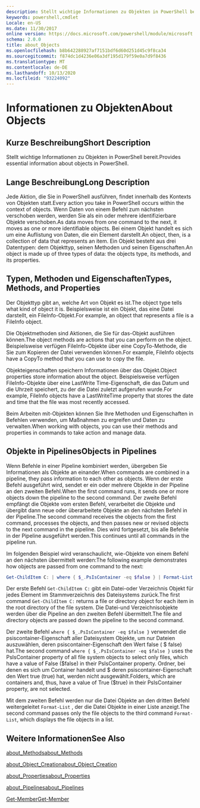 ```yaml
---
description: Stellt wichtige Informationen zu Objekten in PowerShell bereit.
keywords: powershell,cmdlet
Locale: en-US
ms.date: 11/30/2017
online version: https://docs.microsoft.com/powershell/module/microsoft.powershell.core/about/about_objects?view=powershell-7.1&WT.mc_id=ps-gethelp
schema: 2.0.0
title: about_Objects
ms.openlocfilehash: b8b642288927af7151bdf6d60d251d45c9f8ca34
ms.sourcegitcommit: f874dc1d4236e06a3df195d179f59e0a7d9f8436
ms.translationtype: MT
ms.contentlocale: de-DE
ms.lasthandoff: 10/13/2020
ms.locfileid: "93224092"
---
```

# <a name="about-objects"></a><span data-ttu-id="5cdff-104">Informationen zu Objekten</span><span class="sxs-lookup"><span data-stu-id="5cdff-104">About Objects</span></span>

## <a name="short-description"></a><span data-ttu-id="5cdff-105">Kurze Beschreibung</span><span class="sxs-lookup"><span data-stu-id="5cdff-105">Short Description</span></span>
<span data-ttu-id="5cdff-106">Stellt wichtige Informationen zu Objekten in PowerShell bereit.</span><span class="sxs-lookup"><span data-stu-id="5cdff-106">Provides essential information about objects in PowerShell.</span></span>

## <a name="long-description"></a><span data-ttu-id="5cdff-107">Lange Beschreibung</span><span class="sxs-lookup"><span data-stu-id="5cdff-107">Long Description</span></span>

<span data-ttu-id="5cdff-108">Jede Aktion, die Sie in PowerShell ausführen, findet innerhalb des Kontexts von Objekten statt.</span><span class="sxs-lookup"><span data-stu-id="5cdff-108">Every action you take in PowerShell occurs within the context of objects.</span></span> <span data-ttu-id="5cdff-109">Wenn Daten von einem Befehl zum nächsten verschoben werden, werden Sie als ein oder mehrere identifizierbare Objekte verschoben.</span><span class="sxs-lookup"><span data-stu-id="5cdff-109">As data moves from one command to the next, it moves as one or more identifiable objects.</span></span> <span data-ttu-id="5cdff-110">Bei einem Objekt handelt es sich um eine Auflistung von Daten, die ein Element darstellt.</span><span class="sxs-lookup"><span data-stu-id="5cdff-110">An object, then, is a collection of data that represents an item.</span></span> <span data-ttu-id="5cdff-111">Ein Objekt besteht aus drei Datentypen: dem Objekttyp, seinen Methoden und seinen Eigenschaften.</span><span class="sxs-lookup"><span data-stu-id="5cdff-111">An object is made up of three types of data: the objects type, its methods, and its properties.</span></span>

## <a name="types-methods-and-properties"></a><span data-ttu-id="5cdff-112">Typen, Methoden und Eigenschaften</span><span class="sxs-lookup"><span data-stu-id="5cdff-112">Types, Methods, and Properties</span></span>

<span data-ttu-id="5cdff-113">Der Objekttyp gibt an, welche Art von Objekt es ist.</span><span class="sxs-lookup"><span data-stu-id="5cdff-113">The object type tells what kind of object it is.</span></span> <span data-ttu-id="5cdff-114">Beispielsweise ist ein Objekt, das eine Datei darstellt, ein FileInfo-Objekt.</span><span class="sxs-lookup"><span data-stu-id="5cdff-114">For example, an object that represents a file is a FileInfo object.</span></span>

<span data-ttu-id="5cdff-115">Die Objektmethoden sind Aktionen, die Sie für das-Objekt ausführen können.</span><span class="sxs-lookup"><span data-stu-id="5cdff-115">The object methods are actions that you can perform on the object.</span></span>
<span data-ttu-id="5cdff-116">Beispielsweise verfügen FileInfo-Objekte über eine CopyTo-Methode, die Sie zum Kopieren der Datei verwenden können.</span><span class="sxs-lookup"><span data-stu-id="5cdff-116">For example, FileInfo objects have a CopyTo method that you can use to copy the file.</span></span>

<span data-ttu-id="5cdff-117">Objekteigenschaften speichern Informationen über das Objekt.</span><span class="sxs-lookup"><span data-stu-id="5cdff-117">Object properties store information about the object.</span></span> <span data-ttu-id="5cdff-118">Beispielsweise verfügen FileInfo-Objekte über eine LastWrite Time-Eigenschaft, die das Datum und die Uhrzeit speichert, zu der die Datei zuletzt aufgerufen wurde.</span><span class="sxs-lookup"><span data-stu-id="5cdff-118">For example, FileInfo objects have a LastWriteTime property that stores the date and time that the file was most recently accessed.</span></span>

<span data-ttu-id="5cdff-119">Beim Arbeiten mit-Objekten können Sie Ihre Methoden und Eigenschaften in Befehlen verwenden, um Maßnahmen zu ergreifen und Daten zu verwalten.</span><span class="sxs-lookup"><span data-stu-id="5cdff-119">When working with objects, you can use their methods and properties in commands to take action and manage data.</span></span>

## <a name="objects-in-pipelines"></a><span data-ttu-id="5cdff-120">Objekte in Pipelines</span><span class="sxs-lookup"><span data-stu-id="5cdff-120">Objects in Pipelines</span></span>

<span data-ttu-id="5cdff-121">Wenn Befehle in einer Pipeline kombiniert werden, übergeben Sie Informationen als Objekte an einander.</span><span class="sxs-lookup"><span data-stu-id="5cdff-121">When commands are combined in a pipeline, they pass information to each other as objects.</span></span> <span data-ttu-id="5cdff-122">Wenn der erste Befehl ausgeführt wird, sendet er ein oder mehrere Objekte in der Pipeline an den zweiten Befehl.</span><span class="sxs-lookup"><span data-stu-id="5cdff-122">When the first command runs, it sends one or more objects down the pipeline to the second command.</span></span> <span data-ttu-id="5cdff-123">Der zweite Befehl empfängt die Objekte vom ersten Befehl, verarbeitet die Objekte und übergibt dann neue oder überarbeitete Objekte an den nächsten Befehl in der Pipeline.</span><span class="sxs-lookup"><span data-stu-id="5cdff-123">The second command receives the objects from the first command, processes the objects, and then passes new or revised objects to the next command in the pipeline.</span></span>
<span data-ttu-id="5cdff-124">Dies wird fortgesetzt, bis alle Befehle in der Pipeline ausgeführt werden.</span><span class="sxs-lookup"><span data-stu-id="5cdff-124">This continues until all commands in the pipeline run.</span></span>

<span data-ttu-id="5cdff-125">Im folgenden Beispiel wird veranschaulicht, wie-Objekte von einem Befehl an den nächsten übermittelt werden:</span><span class="sxs-lookup"><span data-stu-id="5cdff-125">The following example demonstrates how objects are passed from one command to the next:</span></span>

```powershell
Get-ChildItem C: | where { $_.PsIsContainer -eq $false } | Format-List
```

<span data-ttu-id="5cdff-126">Der erste Befehl `Get-ChildItem C:` gibt ein Datei-oder Verzeichnis Objekt für jedes Element im Stammverzeichnis des Dateisystems zurück.</span><span class="sxs-lookup"><span data-stu-id="5cdff-126">The first command `Get-ChildItem C:` returns a file or directory object for each item in the root directory of the file system.</span></span> <span data-ttu-id="5cdff-127">Die Datei-und Verzeichnisobjekte werden über die Pipeline an den zweiten Befehl übermittelt.</span><span class="sxs-lookup"><span data-stu-id="5cdff-127">The file and directory objects are passed down the pipeline to the second command.</span></span>

<span data-ttu-id="5cdff-128">Der zweite Befehl `where { $_.PsIsContainer -eq $false }` verwendet die psiscontainer-Eigenschaft aller Dateisystem Objekte, um nur Dateien auszuwählen, deren psiscontainer-Eigenschaft den Wert false ( \$ false) hat.</span><span class="sxs-lookup"><span data-stu-id="5cdff-128">The second command `where { $_.PsIsContainer -eq $false }` uses the PsIsContainer property of all file system objects to select only files, which have a value of False (\$false) in their PsIsContainer property.</span></span> <span data-ttu-id="5cdff-129">Ordner, bei denen es sich um Container handelt und \$ deren psiscontainer-Eigenschaft den Wert true (true) hat, werden nicht ausgewählt.</span><span class="sxs-lookup"><span data-stu-id="5cdff-129">Folders, which are containers and, thus, have a value of True (\$true) in their PsIsContainer property, are not selected.</span></span>

<span data-ttu-id="5cdff-130">Mit dem zweiten Befehl werden nur die Datei Objekte an den dritten Befehl weitergeleitet `Format-List` , der die Datei Objekte in einer Liste anzeigt.</span><span class="sxs-lookup"><span data-stu-id="5cdff-130">The second command passes only the file objects to the third command `Format-List`, which displays the file objects in a list.</span></span>

## <a name="see-also"></a><span data-ttu-id="5cdff-131">Weitere Informationen</span><span class="sxs-lookup"><span data-stu-id="5cdff-131">See Also</span></span>

[<span data-ttu-id="5cdff-132">about_Methods</span><span class="sxs-lookup"><span data-stu-id="5cdff-132">about_Methods</span></span>](about_Methods.md)

[<span data-ttu-id="5cdff-133">about_Object_Creation</span><span class="sxs-lookup"><span data-stu-id="5cdff-133">about_Object_Creation</span></span>](about_Object_Creation.md)

[<span data-ttu-id="5cdff-134">about_Properties</span><span class="sxs-lookup"><span data-stu-id="5cdff-134">about_Properties</span></span>](about_Properties.md)

[<span data-ttu-id="5cdff-135">about_Pipelines</span><span class="sxs-lookup"><span data-stu-id="5cdff-135">about_Pipelines</span></span>](about_Pipelines.md)

[<span data-ttu-id="5cdff-136">Get-Member</span><span class="sxs-lookup"><span data-stu-id="5cdff-136">Get-Member</span></span>](xref:Microsoft.PowerShell.Utility.Get-Member)

